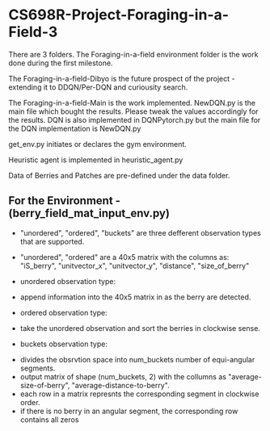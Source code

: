# CS698R-Project-Foraging-in-a-Field-3

There are 3 folders. The Foraging-in-a-field environment folder is the work done during the first milestone. 

The Foraging-in-a-field-Dibyo is the future prospect of the project - extending it to DDQN/Per-DQN and curiousity search. 

The Foraging-in-a-field-Main is the work implemented. NewDQN.py is the main file which bought the results. Please tweak the values accordingly for the results. DQN is also implemented in DQNPytorch.py but the main file for the DQN implementation is NewDQN.py

get_env.py initiates or declares the gym environment.

Heuristic agent is implemented in heuristic_agent.py

Data of Berries and Patches are pre-defined under the data folder.

<h2>For the Environment - (berry_field_mat_input_env.py)</h2> 


* "unordered", "ordered", "buckets" are three defferent observation types that are supported.
   
* "unordered", "ordered" are a 40x5 matrix with the columns as: "iS_berry", "unitvector_x", "unitvector_y", "distance", "size_of_berry"
 
* unordered observation type:
 - append information into the 40x5 matrix in as the berry are detected.

* ordered observation type:
 - take the unordered observation and sort the berries in clockwise sense.

* buckets observation type:
 - divides the obsrvtion space into num_buckets number of equi-angular segments.
 - output matrix of shape (num_buckets, 2) with the collumns as "average-size-of-berry", "average-distance-to-berry". 
 - each row in a matrix represnts the corresponding segment in clockwise order.
 - if there is no berry in an angular segment, the corresponding row contains all zeros
 